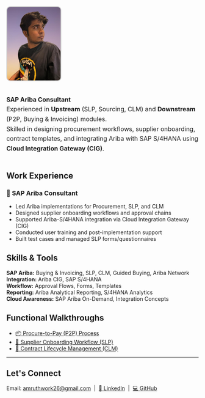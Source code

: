 <div style="display: flex; align-items: flex-start; gap: 20px; flex-wrap: wrap;">

<img src="./Amruth pfp.jpg" alt="Amruth Acharya" width="140" style="border-radius: 10px; border: 2px solid #ccc;" />

<p style="font-size: 16px; line-height: 1.6; max-width: 600px;">
  <strong>SAP Ariba Consultant</strong><br>
 Experienced in <strong>Upstream</strong> (SLP, Sourcing, CLM) and <strong>Downstream</strong> (P2P, Buying & Invoicing) modules.<br>Skilled in designing procurement workflows, supplier onboarding, contract templates, and integrating Ariba with SAP S/4HANA using <strong> Cloud Integration Gateway (CIG)</strong>.
  
  </p>

</div>


##   Work Experience

### 🔹 SAP Ariba Consultant 
- Led Ariba implementations for Procurement, SLP, and CLM  
- Designed supplier onboarding workflows and approval chains  
- Supported Ariba-S/4HANA integration via Cloud Integration Gateway (CIG)  
- Conducted user training and post-implementation support  
- Built test cases and managed SLP forms/questionnaires


##  Skills & Tools

**SAP Ariba:** Buying & Invoicing, SLP, CLM, Guided Buying, Ariba Network  
**Integration:** Ariba CIG, SAP S/4HANA  
**Workflow:** Approval Flows, Forms, Templates  
**Reporting:** Ariba Analytical Reporting, S/4HANA Analytics  
**Cloud Awareness:** SAP Ariba On-Demand, Integration Concepts


##  Functional Walkthroughs

- [📦 Procure-to-Pay (P2P) Process](./P2P_Process.md)
- [🧾 Supplier Onboarding Workflow (SLP)](./SLP_Onboarding_Workflow.md)
- [📄 Contract Lifecycle Management (CLM)](./CLM_Contract_Stages.md)

---

##  Let's Connect
Email: [amruthwork26@gmail.com](mailto:amruthwork26@gmail.com) &nbsp;|&nbsp; 
[🔗 LinkedIn](https://www.linkedin.com/in/amruth-acharya) &nbsp;|&nbsp; 
[💻 GitHub](https://github.com/amruthw)


<!-- Rebuild trigger -->
